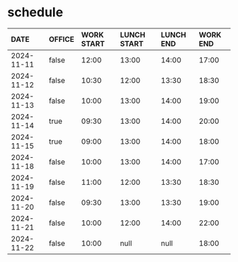 # schedule

| DATE | OFFICE | WORK START | LUNCH START | LUNCH END | WORK END |
| :-- | :-- | :-- | :-- | :-- | :-- |
| 2024-11-11 | false | 12:00 | 13:00 | 14:00 | 17:00 |
| 2024-11-12 | false | 10:30 | 12:00 | 13:30 | 18:30 |
| 2024-11-13 | false | 10:00 | 13:00 | 14:00 | 19:00 |
| 2024-11-14 | true | 09:30 | 13:00 | 14:00 | 20:00 |
| 2024-11-15 | true | 09:00 | 13:00 | 14:00 | 18:00 |
| 2024-11-18 | false | 10:00 | 13:00 | 14:00 | 17:00 |
| 2024-11-19 | false | 11:00 | 12:00 | 13:30 | 18:30 |
| 2024-11-20 | false | 09:30 | 13:00 | 13:30 | 19:00 |
| 2024-11-21 | false | 10:00 | 12:00 | 14:00 | 22:00 |
| 2024-11-22 | false | 10:00 | null | null | 18:00 |
